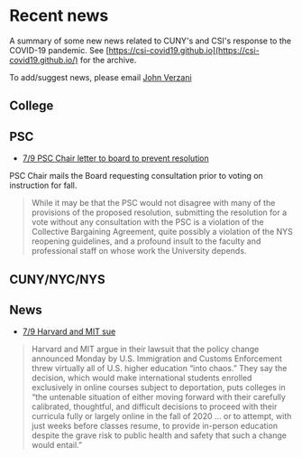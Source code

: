 
# Recent news

A summary of some new news related to CUNY's and CSI's response to the COVID-19 pandemic. See [https://csi-covid19.github.io](https://csi-covid19.github.io/) for the archive.

To add/suggest news, please email [John Verzani](mailto:jverzani@gmail.com)

## College


## PSC

* [7/9 PSC Chair letter to board to prevent resolution](/PSC/7-9-chair-response)

PSC Chair mails the Board requesting consultation prior to voting on instruction for fall.

> While it may be that the PSC would not disagree with many of the provisions of the proposed resolution, submitting the resolution for a vote without any consultation with the PSC is a violation of the Collective Bargaining Agreement, quite possibly a violation of the NYS reopening guidelines, and a profound insult to the faculty and professional staff on whose work the University depends.  

## CUNY/NYC/NYS

## News

* [7/9 Harvard and MIT sue](https://www.insidehighered.com/news/2020/07/09/harvard-and-mit-sue-block-new-rule-international-students-and-online-enrollment)

> Harvard and MIT argue in their lawsuit that the policy change announced Monday by U.S. Immigration and Customs Enforcement threw virtually all of U.S. higher education “into chaos.” They say the decision, which would make international students enrolled exclusively in online courses subject to deportation, puts colleges in “the untenable situation of either moving forward with their carefully calibrated, thoughtful, and difficult decisions to proceed with their curricula fully or largely online in the fall of 2020 … or to attempt, with just weeks before classes resume, to provide in-person education despite the grave risk to public health and safety that such a change would entail.”
